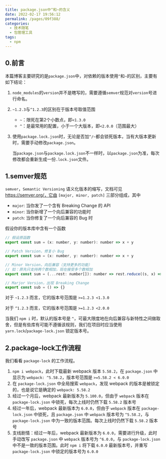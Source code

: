 ```yaml
---
title: package.json中^和~的含义
date: 2022-02-17 19:56:12
permalink: /pages/09f388/
categories:
  - 技术随笔
  - 包管理工具
tags:
  - npm
---
```




## 0.前言

本篇博客主要研究的是`package.json`中，对依赖的版本使用`^`和`~`的区别，主要有如下结论：

1. `node_modules`的`version`并不是瞎写的，需要遵循`semver`规范对`version`号进行命名。

2. `~1.2.3`与`^1.2.3`的区别在于版本号取值范围

   - `~`：限死在第2个小数点，即`<1.3.0`
   - `^`：是最常用的配置，小于一个大版本，即`<2.0.0`（范围最大）

3. 使用`package.lock.json`时，无论是否加`^/~`都会锁死版本，当有大版本更新时，需要手动修改`package.json`。

   当`package.json`与`package.lock.json`不一样时，以`package.json`为准，每次修改都会重新生成一份`.lock.json`文件。



## 1.semver规范

`semver`，`Semantic Versioning` 语义化版本的缩写，文档可见 https://semver.org/，它由 `[major, minor, patch]` 三部分组成，其中

- `major`: 当你发了一个含有 Breaking Change 的 API
- `minor`: 当你新增了一个向后兼容的功能时
- `patch`: 当你修复了一个向后兼容的 Bug 时

假设你的版本库中含有一个函数

```javascript
// 假设原函数
export const sum = (x: number, y: number): number => x + y

// Patch Version，修复小 Bug
export const sum = (x: number, y: number): number => x + y

// Minor Version，向后兼容（支持更多的功能）
// 如：原先只支持两个数相加，现在接受多个数相加
export const sum = (...rest: number[]): number => rest.reduce((s, x) => s + x, 0)

// Marjor Version，出现 Breaking Change
export const sub = () => {}
```

对于 `~1.2.3` 而言，它的版本号范围是 `>=1.2.3 <1.3.0`

对于 `^1.2.3` 而言，它的版本号范围是 `>=1.2.3 <2.0.0`

当我们 `npm i` 时，默认的版本号是 `^`，可最大限度地在向后兼容与新特性之间做取舍，但是有些库有可能不遵循该规则，我们在项目时应当使用 `yarn.lock`/`package-lock.json` 锁定版本号。

## 2.package-lock工作流程

我们看看 `package-lock` 的工作流程。

1. `npm i webpack`，此时下载最新 webpack 版本 `5.58.2`，在 `package.json` 中显示为 `webpack: ^5.58.2`，版本号范围是 `>=5.58.2 < 6.0.0`
2. 在 `package-lock.json` 中全局搜索 `webpack`，发现 webpack 的版本是被锁定的，也是说它是确定的 `webpack: 5.58.2`
3. 经过一个月后，webpack 最新版本为 `5.100.0`，但由于 `webpack` 版本在 `package-lock.json` 中锁死，每次上线时仍然下载 `5.58.2` 版本号
4. 经过一年后，webpack 最新版本为 `6.0.0`，但由于 `webpack` 版本在 `package-lock.json` 中锁死，且 `package.json` 中 `webpack` 版本号为 `^5.58.2`，与 `package-lock.json` 中为一致的版本范围。每次上线时仍然下载 `5.58.2` 版本号
5. 支线剧情：经过一年后，webpack 最新版本为 `6.0.0`，需要进行升级，此时手动改写 `package.json` 中 `webpack` 版本号为 `^6.0.0`，与 `package-lock.json` 中不是一致的版本范围。此时 `npm i` 将下载 `6.0.0` 最新版本号，并重写 `package-lock.json` 中锁定的版本号为 `6.0.0`

